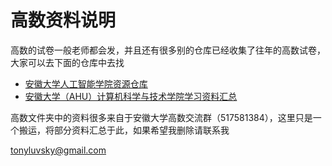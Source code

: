 # 高数资料说明

高数的试卷一般老师都会发，并且还有很多别的仓库已经收集了往年的高数试卷，大家可以去下面的仓库中去找

- [安徽大学人工智能学院资源仓库](https://github.com/DylanAo/AHU-AI-Repository)
- [安徽大学（AHU）计算机科学与技术学院学习资料汇总](https://github.com/TenMoons/AHU-CS-Repository)

高数文件夹中的资料很多来自于安徽大学高数交流群（517581384），这里只是一个搬运，将部分资料汇总于此，如果希望我删除请联系我

<tonyluvsky@gmail.com>